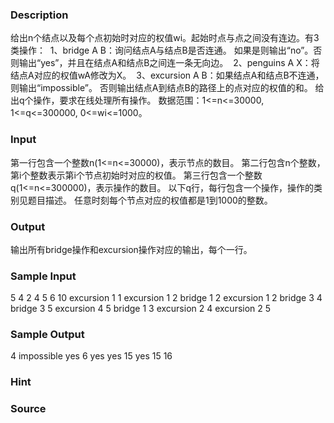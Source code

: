 
### Description
给出n个结点以及每个点初始时对应的权值wi。起始时点与点之间没有连边。有3类操作： 
1、bridge A B：询问结点A与结点B是否连通。
如果是则输出“no”。否则输出“yes”，并且在结点A和结点B之间连一条无向边。 
2、penguins A X：将结点A对应的权值wA修改为X。 
3、excursion A B：如果结点A和结点B不连通，则输出“impossible”。
否则输出结点A到结点B的路径上的点对应的权值的和。
给出q个操作，要求在线处理所有操作。
数据范围：1<=n<=30000, 1<=q<=300000, 0<=wi<=1000。
### Input
第一行包含一个整数n(1<=n<=30000)，表示节点的数目。
第二行包含n个整数，第i个整数表示第i个节点初始时对应的权值。
第三行包含一个整数q(1<=n<=300000)，表示操作的数目。
以下q行，每行包含一个操作，操作的类别见题目描述。
任意时刻每个节点对应的权值都是1到1000的整数。
### Output
输出所有bridge操作和excursion操作对应的输出，每个一行。
### Sample Input
5
4 2 4 5 6
10
excursion 1 1
excursion 1 2
bridge 1 2
excursion 1 2
bridge 3 4
bridge 3 5
excursion 4 5
bridge 1 3
excursion 2 4
excursion 2 5
### Sample Output
4
impossible
yes
6
yes
yes
15
yes
15
16
### Hint

### Source

